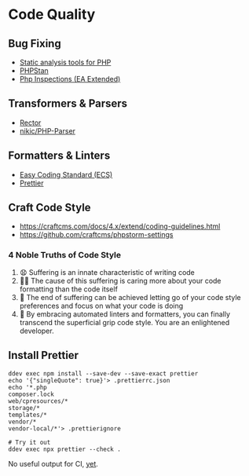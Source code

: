 # Code Quality

## Bug Fixing

- [Static analysis tools for PHP](https://github.com/exakat/php-static-analysis-tools)
- [PHPStan](https://phpstan.org/)
- [Php Inspections (EA Extended)](https://plugins.jetbrains.com/plugin/7622-php-inspections-ea-extended-)

## Transformers & Parsers

- [Rector](https://getrector.org/)
- [nikic/PHP-Parser](https://github.com/nikic/PHP-Parser/)

## Formatters & Linters

- [Easy Coding Standard (ECS)](https://github.com/symplify/easy-coding-standard)
- [Prettier](https://prettier.io/)

## Craft Code Style

- https://craftcms.com/docs/4.x/extend/coding-guidelines.html
- https://github.com/craftcms/phpstorm-settings

### 4 Noble Truths of Code Style

1. 😧 Suffering is an innate characteristic of writing code
2. 👩‍💻 The cause of this suffering is caring more about your code formatting than the code itself
3. 👐 The end of suffering can be achieved letting go of your code style preferences and focus on what your code is doing
4. 🧘 By embracing automated linters and formatters, you can finally transcend the superficial grip code style. You are an enlightened developer.

## Install Prettier

```shell
ddev exec npm install --save-dev --save-exact prettier
echo '{"singleQuote": true}'> .prettierrc.json
echo '*.php
composer.lock
web/cpresources/*
storage/*
templates/*
vendor/*
vendor-local/*'> .prettierignore

# Try it out
ddev exec npx prettier --check .
```

No useful output for CI, [yet](https://github.com/prettier/prettier/issues/6885).
